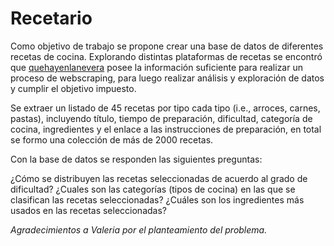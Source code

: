 # Recetario
Como objetivo de trabajo se propone crear una base de datos de diferentes recetas de cocina.  Explorando distintas plataformas de recetas se encontró que [quehayenlanevera](http://www.quehayenlanevera.com/recetario) posee la información suficiente para realizar un proceso de webscraping, para luego realizar análisis y exploración de datos y cumplir el objetivo impuesto.

Se extraer un listado de  45 recetas por tipo cada tipo (i.e., arroces, carnes, pastas), incluyendo título, tiempo de preparación, dificultad, categoría de cocina, ingredientes y el enlace a las instrucciones de preparación, en total se formo una colección de más de 2000 recetas.

Con la base de datos se responden las siguientes preguntas:

¿Cómo se distribuyen las recetas seleccionadas de acuerdo al grado de dificultad?
¿Cuales son las categorías (tipos de cocina) en las que se clasifican las recetas seleccionadas?
¿Cuáles son los ingredientes más usados en las recetas seleccionadas?

*Agradecimientos a Valeria por el planteamiento del problema.*
